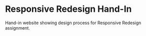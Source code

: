 # Responsive Redesign Hand-In

Hand-in website showing design process for Responsive Redesign assignment.
